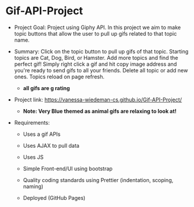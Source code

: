# Gif-API-Project

- Project Goal: Project using Giphy API. In this project we aim to make topic buttons that allow the user to pull up gifs related to that topic name. 

- Summary: Click on the topic button to pull up gifs of that topic. Starting topics are Cat, Dog, Bird, or Hamster. Add more topics and find the perfect gif! Simply right click a gif and hit copy image address and you're ready to send gifs to all your friends. Delete all topic or add new ones. Topics reload on page refresh. 
  - **all gifs are g rating**
  
 - Project link: https://vanessa-wiedeman-cs.github.io/Gif-API-Project/
    - **Note: Very Blue themed as animal gifs are relaxing to look at!**

- Requirements:

  - Uses a gif APIs

  - Uses AJAX to pull data

  - Uses JS

  - Simple Front-end/UI using bootstrap

  - Quality coding standards using Prettier (indentation, scoping, naming)

  - Deployed (GitHub Pages)
  
  
  
  
